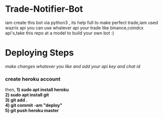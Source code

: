 # Trade-Notifier-Bot
iam create this bot via python3 , its help full to make perfect trade,iam used wazrix api you can use whatever api your trade like binance,coindcx api's,take this repo at a model to build your own bot :)

# Deploying Steps

*make changes whatever you like and add your api key and chat id*

### create heroku account 

then,
**1) sudo apt install heroku** <br>
**2) sudo apt install git**<br>
**3) git add .**<br>
**4) git commit -am "deploy"**<br>
**5) git push heroku master**<br>



